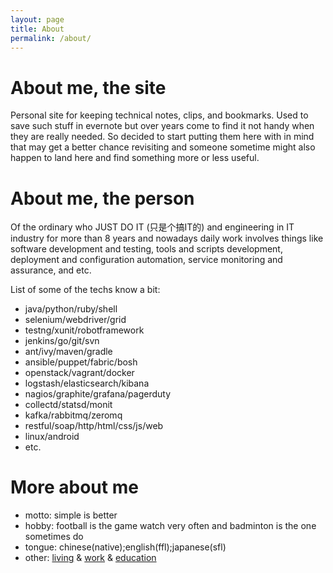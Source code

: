 ```yaml
---
layout: page
title: About
permalink: /about/
---
```


# About me, the site
Personal site for keeping technical notes, clips, and bookmarks. Used to save such stuff in evernote but over years come to find it not handy when they are really needed. So decided to start putting them here with in mind that may get a better chance revisiting and someone sometime might also happen to land here and find something more or less useful.

# About me, the person
Of the ordinary who JUST DO IT (只是个搞IT的) and engineering in IT industry for more than 8 years and nowadays daily work involves things like software development and testing, tools and scripts development, deployment and configuration automation, service monitoring and assurance, and etc.

List of some of the techs know a bit:

- java/python/ruby/shell
- selenium/webdriver/grid
- testng/xunit/robotframework
- jenkins/go/git/svn
- ant/ivy/maven/gradle
- ansible/puppet/fabric/bosh
- openstack/vagrant/docker
- logstash/elasticsearch/kibana
- nagios/graphite/grafana/pagerduty
- collectd/statsd/monit
- kafka/rabbitmq/zeromq
- restful/soap/http/html/css/js/web
- linux/android
- etc.

# More about me
- motto: simple is better
- hobby: football is the game watch very often and badminton is the one sometimes do
- tongue: chinese(native);english(ffl);japanese(sfl)
- other: [living](https://www.google.com/maps/place/Shanghai,+China) & [work](http://www.cisco.com/) & [education](http://www.cs.ecnu.edu.cn/)
